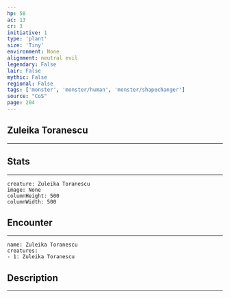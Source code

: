 ```yaml
---
hp: 58
ac: 13
cr: 3
initiative: 1
type: 'plant'    
size: 'Tiny'
environment: None
alignment: neutral evil
legendary: False
lair: False
mythic: False
regional: False
tags: ['monster', 'monster/human', 'monster/shapechanger']
source: "CoS"
page: 204
---
```


## Zuleika Toranescu
---



## Stats
---

```statblock
creature: Zuleika Toranescu
image: None
columnHeight: 500
columnWidth: 500
```

## Encounter
---

```encounter-table
name: Zuleika Toranescu
creatures:
- 1: Zuleika Toranescu
```

## Description
---




